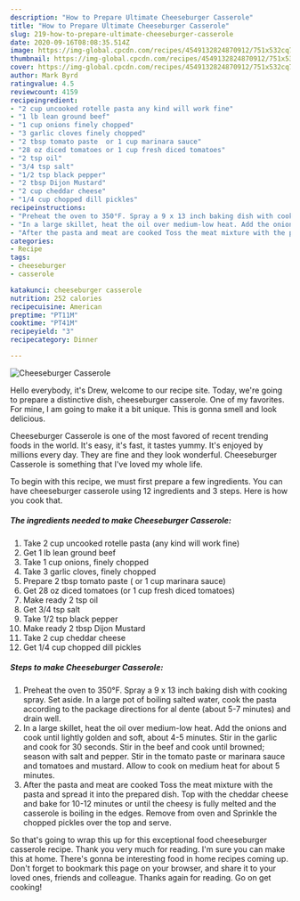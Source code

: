 ```yaml
---
description: "How to Prepare Ultimate Cheeseburger Casserole"
title: "How to Prepare Ultimate Cheeseburger Casserole"
slug: 219-how-to-prepare-ultimate-cheeseburger-casserole
date: 2020-09-16T08:08:35.514Z
image: https://img-global.cpcdn.com/recipes/4549132824870912/751x532cq70/cheeseburger-casserole-recipe-main-photo.jpg
thumbnail: https://img-global.cpcdn.com/recipes/4549132824870912/751x532cq70/cheeseburger-casserole-recipe-main-photo.jpg
cover: https://img-global.cpcdn.com/recipes/4549132824870912/751x532cq70/cheeseburger-casserole-recipe-main-photo.jpg
author: Mark Byrd
ratingvalue: 4.5
reviewcount: 4159
recipeingredient:
- "2 cup uncooked rotelle pasta any kind will work fine"
- "1 lb lean ground beef"
- "1 cup onions finely chopped"
- "3 garlic cloves finely chopped"
- "2 tbsp tomato paste  or 1 cup marinara sauce"
- "28 oz diced tomatoes or 1 cup fresh diced tomatoes"
- "2 tsp oil"
- "3/4 tsp salt"
- "1/2 tsp black pepper"
- "2 tbsp Dijon Mustard"
- "2 cup cheddar cheese"
- "1/4 cup chopped dill pickles"
recipeinstructions:
- "Preheat the oven to 350°F. Spray a 9 x 13 inch baking dish with cooking spray. Set aside. In a large pot of boiling salted water, cook the pasta according to the package directions for al dente (about 5-7 minutes) and drain well."
- "In a large skillet, heat the oil over medium-low heat. Add the onions and cook until lightly golden and soft, about 4-5 minutes. Stir in the garlic and cook for 30 seconds. Stir in the beef and cook until browned; season with salt and pepper. Stir in the tomato paste or marinara sauce and tomatoes and mustard. Allow to cook on medium heat for about 5 minutes."
- "After the pasta and meat are cooked Toss the meat mixture with the pasta and spread it into the prepared dish. Top with the cheddar cheese and bake for 10-12 minutes or until the cheesy is fully melted and the casserole is boiling in the edges. Remove from oven and Sprinkle the chopped pickles over the top and serve."
categories:
- Recipe
tags:
- cheeseburger
- casserole

katakunci: cheeseburger casserole 
nutrition: 252 calories
recipecuisine: American
preptime: "PT11M"
cooktime: "PT41M"
recipeyield: "3"
recipecategory: Dinner

---
```



![Cheeseburger Casserole](https://img-global.cpcdn.com/recipes/4549132824870912/751x532cq70/cheeseburger-casserole-recipe-main-photo.jpg)

Hello everybody, it's Drew, welcome to our recipe site. Today, we're going to prepare a distinctive dish, cheeseburger casserole. One of my favorites. For mine, I am going to make it a bit unique. This is gonna smell and look delicious.

Cheeseburger Casserole is one of the most favored of recent trending foods in the world. It's easy, it's fast, it tastes yummy. It's enjoyed by millions every day. They are fine and they look wonderful. Cheeseburger Casserole is something that I've loved my whole life.




To begin with this recipe, we must first prepare a few ingredients. You can have cheeseburger casserole using 12 ingredients and 3 steps. Here is how you cook that.

<!--inarticleads1-->

##### The ingredients needed to make Cheeseburger Casserole:

1. Take 2 cup uncooked rotelle pasta (any kind will work fine)
1. Get 1 lb lean ground beef
1. Take 1 cup onions, finely chopped
1. Take 3 garlic cloves, finely chopped
1. Prepare 2 tbsp tomato paste ( or 1 cup marinara sauce)
1. Get 28 oz diced tomatoes (or 1 cup fresh diced tomatoes)
1. Make ready 2 tsp oil
1. Get 3/4 tsp salt
1. Take 1/2 tsp black pepper
1. Make ready 2 tbsp Dijon Mustard
1. Take 2 cup cheddar cheese
1. Get 1/4 cup chopped dill pickles




<!--inarticleads2-->

##### Steps to make Cheeseburger Casserole:

1. Preheat the oven to 350°F. Spray a 9 x 13 inch baking dish with cooking spray. Set aside. In a large pot of boiling salted water, cook the pasta according to the package directions for al dente (about 5-7 minutes) and drain well.
1. In a large skillet, heat the oil over medium-low heat. Add the onions and cook until lightly golden and soft, about 4-5 minutes. Stir in the garlic and cook for 30 seconds. Stir in the beef and cook until browned; season with salt and pepper. Stir in the tomato paste or marinara sauce and tomatoes and mustard. Allow to cook on medium heat for about 5 minutes.
1. After the pasta and meat are cooked Toss the meat mixture with the pasta and spread it into the prepared dish. Top with the cheddar cheese and bake for 10-12 minutes or until the cheesy is fully melted and the casserole is boiling in the edges. Remove from oven and Sprinkle the chopped pickles over the top and serve.




So that's going to wrap this up for this exceptional food cheeseburger casserole recipe. Thank you very much for reading. I'm sure you can make this at home. There's gonna be interesting food in home recipes coming up. Don't forget to bookmark this page on your browser, and share it to your loved ones, friends and colleague. Thanks again for reading. Go on get cooking!
